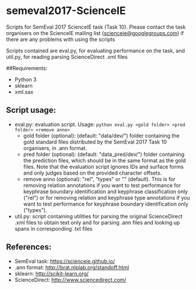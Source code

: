 # semeval2017-ScienceIE

Scripts for SemEval 2017 ScienceIE task (Task 10).
Please contact the task organisers on the ScienceIE mailing list (scienceie@googlegroups.com) if there are any problems with using the scripts

Scripts contained are eval.py, for evaluating performance on the task, and util.py, for reading parsing ScienceDirect .xml files

##Requirements:
* Python 3
* sklearn
* xml.sax

## Script usage:
* eval.py: evaluation script. Usage: ```python eval.py <gold folder> <pred folder> <remove anno>```
    * gold folder (optional): (default: "data/dev/") folder containing the gold standard files distributed by the SemEval 2017 Task 10 organisers, in .ann format.
    * pred folder (optional): (default: "data_pred/dev/") folder containing the prediction files, which should be in the same format as the gold files. Note that the evaluation script ignores IDs and surface forms and only judges based on the provided character offsets.
    * remove anno (optional): "rel", "types" or "" (default). This is for removing relation annotations if you want to test performance for keyphrase boundary identification and keyphrase classification only ("rel") or for removing relation and keyphrase type annotations if you want to test performance for keyphrase boundary identification only ("types").
* util.py: script containing utilities for parsing the original ScienceDirect .xml files to obtain text only and for parsing .ann files and looking up spans in corresponding .txt files
    
## References:
* SemEval task: https://scienceie.github.io/
* .ann format: http://brat.nlplab.org/standoff.html
* sklearn: http://scikit-learn.org/
* ScienceDirect: http://www.sciencedirect.com/
